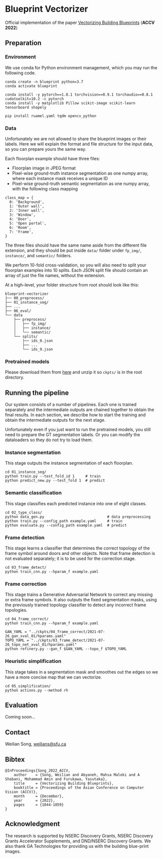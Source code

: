 # Blueprint Vectorizer

Official implementation of the paper [Vectorizing Building Blueprints](https://openaccess.thecvf.com/content/ACCV2022/papers/Song_Vectorizing_Building_Blueprints_ACCV_2022_paper.pdf) (**ACCV 2022**)

## Preparation

### Environment

We use conda for Python environment management, which you may run the following code.

```
conda create -n blueprint python=3.7
conda activate blueprint

conda install -y pytorch==1.8.1 torchvision==0.9.1 torchaudio==0.8.1 cudatoolkit=10.2 -c pytorch
conda install -y matplotlib Pillow scikit-image scikit-learn tensorboard shapely

pip install ruamel.yaml tqdm opencv_python
```

### Data

Unfortunately we are not allowed to share the blueprint images or their labels.
Here we will explain the format and file structure for the input data, so you can prepare yours the same way.

Each floorplan example should have three files:
* Floorplan image in JPEG format
* Pixel-wise ground-truth instance segmentation as one numpy array, where each instance mask receives a unique ID
* Pixel-wise ground-truth semantic segmentation as one numpy array, with the following class mapping

```
class_map = {
  0: 'Background',
  1: 'Outer wall',
  2: 'Inner wall',
  3: 'Window',
  4: 'Door',
  5: 'Open portal',
  6: 'Room',
  7: 'Frame',
}
```

The three files should have the same name aside from the different file extension, and they should be put inside `data/` folder under `fp_img/`, `instance/`, and `semantic/` folders.

We perform 10-fold cross-validation, so you will also need to split your floorplan examples into 10 splits. Each JSON split file should contain an array of just the file names, without the extension.

At a high-level, your folder structure from root should look like this:
```
blueprint-vectorizer
├── 00_preprocess/
├── 01_instance_seg/
├── ...
├── 06_eval/
└── data
    ├── preprocess/
    │   ├── fp_img/
    │   ├── instance/
    │   └── semantic/
    └── splits/
        ├── ids_0.json
        ├── ...
        └── ids_9.json
```

### Pretrained models

Please download them from [here](https://drive.google.com/file/d/1LXHspV6-73tox3_0YluzzTmDg2RQCNCS/view?usp=sharing) and unzip it so `ckpts/` is in the root directory.

## Running the pipeline

Our system consists of a number of pipelines. Each one is trained separately and the intermediate outputs are chained together to obtain the final results.
In each section, we describe how to start the training and obtain the intermediate outputs for the next stage.

Unfortunately even if you just want to run the pretrained models, you still need to prepare the GT segmentation labels. Or you can modify the dataloaders so they do not try to load them.

### Instance segmentation
This stage outputs the instance segmentation of each floorplan.

```
cd 01_instance_seg/
python train.py --test_fold_id 1     # train
python predict_new.py --test_fold 1  # predict
```

### Semantic classification
This stage classifies each predicted instance into one of eight classes.

```
cd 02_type_class/
python data_gen.py                             # data preprocessing
python train.py --config_path example.yaml     # train
python evaluate.py --config_path example.yaml  # predict
```

### Frame detection
This stage learns a classifier that determines the correct topology of the frame symbol around doors and other objects.
Note that frame detection is not evaluated separately; it is to be used for the correction stage.

```
cd 03_frame_detect/
python train_cnn.py --hparam_f example.yaml
```

### Frame correction
This stage trains a Generative Adversarial Network to correct any missing or extra frame symbols.
It also outputs the fixed segmentation masks, using the previously trained topology classifier to detect any incorrect frame topologies.

```
cd 04_frame_correct/
python train_cnn.py --hparam_f example.yaml

GAN_YAML = "../ckpts/04_frame_correct/2021-07-26_gan_xval_01/hparams.yaml"
TOPO_YAML = "../ckpts/03_frame_detect/2021-07-26_topo_net_xval_01/hparams.yaml"
python refinery.py --gan_f $GAN_YAML --topo_f $TOPO_YAML
```

### Heuristic simplification
This stage takes in a segmentation mask and smoothes out the edges so we have a more concise map that we can vectorize.

```
cd 05_simplification/
python actions.py --method rh
```

## Evaluation

Coming soon...

## Contact
Weilian Song, weilians@sfu.ca

## Bibtex
```
@InProceedings{Song_2022_ACCV,
    author    = {Song, Weilian and Abyaneh, Mahsa Maleki and A Shabani, Mohammad Amin and Furukawa, Yasutaka},
    title     = {Vectorizing Building Blueprints},
    booktitle = {Proceedings of the Asian Conference on Computer Vision (ACCV)},
    month     = {December},
    year      = {2022},
    pages     = {1044-1059}
}
```

## Acknowledgment
The research is supported by NSERC Discovery Grants, NSERC Discovery Grants Accelerator Supplements, and DND/NSERC Discovery Grants. We also thank GA Technologies for providing us with the building blue-print images.